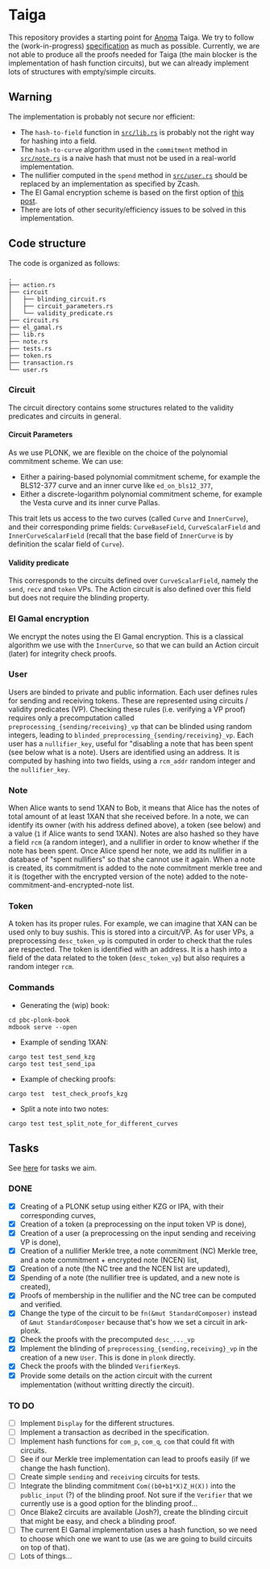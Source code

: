 # Taiga

This repository provides a starting point for
[Anoma](https://anoma.network/) Taiga.
We try to follow the (work-in-progress) [specification](https://hackmd.io/IV6AZgoRQWC91D4Z4AG6jQ?view) as much as possible.
Currently, we are not able to produce all the proofs needed for Taiga (the main blocker is the implementation of hash function circuits), but we can already implement lots of structures with empty/simple circuits.

## Warning
The implementation is probably not secure nor efficient:
* The `hash-to-field` function in [`src/lib.rs`](https://github.com/heliaxdev/taiga/blob/main/src/lib.rs) is probably not the right way for hashing into a field.
* The `hash-to-curve` algorithm used in the `commitment` method in [`src/note.rs`](https://github.com/heliaxdev/taiga/blob/master/src/note.rs) is a naive hash that must not be used in a real-world implementation.
* The nullifier computed in the `spend` method in [`src/user.rs`](https://github.com/heliaxdev/taiga/blob/master/src/user.rs) should be replaced by an implementation as specified by Zcash.
* The El Gamal encryption scheme is based on the first option of [this post](https://crypto.stackexchange.com/questions/14955/mapping-of-message-onto-elliptic-curve-and-reverse-it?rq=1).
* There are lots of other security/efficiency issues to be solved in this implementation.

## Code structure
The code is organized as follows:
```
.
├── action.rs
├── circuit
│   ├── blinding_circuit.rs
│   ├── circuit_parameters.rs
│   └── validity_predicate.rs
├── circuit.rs
├── el_gamal.rs
├── lib.rs
├── note.rs
├── tests.rs
├── token.rs
├── transaction.rs
└── user.rs
```

### Circuit
The circuit directory contains some structures related to the validity predicates and circuits in general.

#### Circuit Parameters
As we use PLONK, we are flexible on the choice of the polynomial commitment scheme. We can use:
* Either a pairing-based polynomial commitment scheme, for example the BLS12-377 curve and an inner curve like `ed_on_bls12_377`,
* Either a discrete-logarithm polynomial commitment scheme, for example the Vesta curve and its inner curve Pallas.

This trait lets us access to the two curves (called `Curve` and `InnerCurve`), and their corresponding prime fields: `CurveBaseField`, `CurveScalarField` and `InnerCurveScalarField` (recall that the base field of `InnerCurve` is by definition the scalar field of `Curve`).

#### Validity predicate
This corresponds to the circuits defined over `CurveScalarField`, namely the `send`, `recv` and `token` VPs. The Action circuit is also defined over this field but does not require the blinding property.

### El Gamal encryption
We encrypt the notes using the El Gamal encryption. This is a classical algorithm we use with the `InnerCurve`, so that we can build an Action circuit (later) for integrity check proofs.
    
### User

Users are binded to private and public information. Each user defines rules for sending and receiving tokens. These are represented using circuits / validity predicates (VP). Checking these rules (i.e. verifying a VP proof) requires only a precomputation called `preprocessing_{sending/receiving}_vp` that can be blinded using random integers, leading to `blinded_preprocessing_{sending/receiving}_vp`. Each user has a `nullifier_key`, useful for "disabling a note that has been spent (see below what is a note). Users are identified using an address. It is computed by hashing into two fields, using a `rcm_addr` random integer and the `nullifier_key`.

### Note

When Alice wants to send 1XAN to Bob, it means that Alice has the notes of total amount of at least 1XAN that she received before. In a note, we can identify its owner (with his address defined above), a token (see below) and a value (`1` if Alice wants to send 1XAN). Notes are also hashed so they have a field `rcm` (a random integer), and a nullifier in order to know whether if the note has been spent. Once Alice spend her note, we add its nullifier in a database of "spent nullifiers" so that she cannot use it again. When a note is created, its commitment is added to the note commitment merkle tree and it is (together with the encrypted version of the note) added to the note-commitment-and-encrypted-note list.

### Token

A token has its proper rules. For example, we can imagine that XAN can be used only to buy sushis. This is stored into a circuit/VP. As for user VPs, a preprocessing `desc_token_vp` is computed in order to check that the rules are respected. The token is identified with an address. It is a hash into a field of the data related to the token (`desc_token_vp`) but also requires a random integer `rcm`.

### Commands
* Generating the (wip) book:
```
cd pbc-plonk-book
mdbook serve --open
```
* Example of sending 1XAN:
```
cargo test test_send_kzg
cargo test test_send_ipa
```
* Example of checking proofs:
```
cargo test  test_check_proofs_kzg
```
* Split a note into two notes:
```
cargo test test_split_note_for_different_curves
```

## Tasks

See [here](https://hackmd.io/@yulia/pbc_toy) for tasks we aim.

### DONE

* [x] Creating of a PLONK setup using either KZG or IPA, with their corresponding curves,
* [x] Creation of a token (a preprocessing on the input token VP is done),
* [x] Creation of a user (a preprocessing on the input sending and receiving VP is done),
* [x] Creation of a nullifier Merkle tree, a note commitment (NC) Merkle tree, and a note commitment + encrypted note (NCEN) list,
* [x] Creation of a note (the NC tree and the NCEN list are updated),
* [x] Spending of a note (the nullifier tree is updated, and a new note is created),
* [x] Proofs of membership in the nullifier and the NC tree can be computed and verified.
* [x] Change the type of the circuit to be `fn(&mut StandardComposer)` instead of `&mut StandardComposer` because that's how we set a circuit in ark-plonk.
* [x] Check the proofs with the precomputed `desc_..._vp`
* [x] Implement the blinding of `preprocessing_{sending,receiving}_vp`
      in the creation of a new `User`. This is done in `plonk` directly.
* [x] Check the proofs with the blinded `VerifierKey`s.
* [x] Provide some details on the action circuit with the current implementation (without writting directly the circuit).

### TO DO

* [ ] Implement `Display` for the different structures.
* [ ] Implement a transaction as decribed in the specification.
* [ ] Implement hash functions for `com_p`, `com_q`, `com` that could fit with circuits.
* [ ] See if our Merkle tree implementation can lead to proofs easily (if we change the hash function).
* [ ] Create simple `sending` and `receiving` circuits for tests.
* [ ] Integrate the blinding commitment `Com((b0+b1*X)Z_H(X))` into the `public_input` (?) of the blinding proof. Not sure if the `Verifier` that we currently use is a good option for the blinding proof...
* [ ] Once Blake2 circuits are available (Josh?), create the blinding circuit that might be easy, and check a blinding proof.
* [ ] The current El Gamal implementation uses a hash function, so we need to choose which one we want to use (as we are going to build circuits on top of that).
* [ ] Lots of things...
